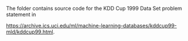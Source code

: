 The folder contains source code for the KDD Cup 1999 Data Set problem statement in

https://archive.ics.uci.edu/ml/machine-learning-databases/kddcup99-mld/kddcup99.html.

